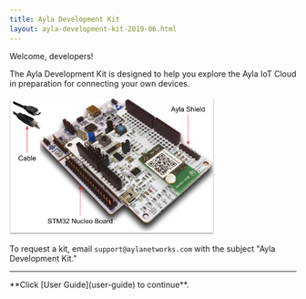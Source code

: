 ```yaml
---
title: Ayla Development Kit
layout: ayla-development-kit-2019-06.html
---
```


Welcome, developers!

The Ayla Development Kit is designed to help you explore the Ayla IoT Cloud in preparation for connecting your own devices.

<img src="ayla-dev-kit.png" width="360">

To request a kit, email <code>support&#64;aylanetworks.com</code> with the subject "Ayla Development Kit." 

<hr/>
**Click [User Guide](user-guide) to continue**.
